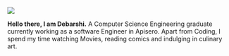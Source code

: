 
![](/Assets/spring-cill.gif)

**Hello there, I am Debarshi.** A Computer Science Engineering graduate   
currently working as a software Engineer in Apisero.
Apart from Coding, I spend my time watching Movies, reading comics and indulging in culinary art.

